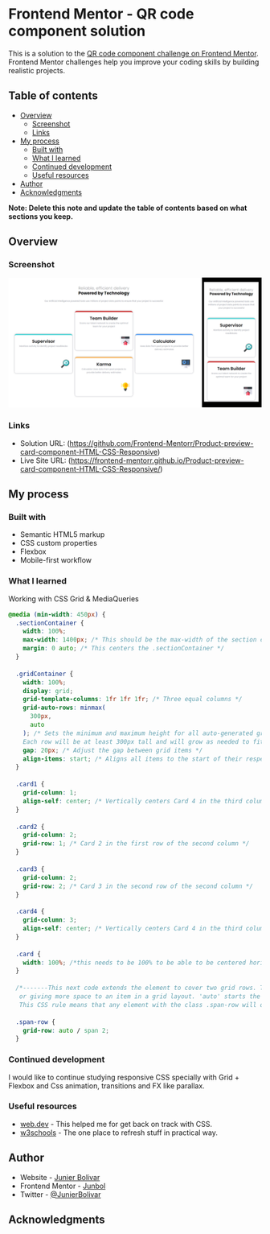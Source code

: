 # Frontend Mentor - QR code component solution

This is a solution to the [QR code component challenge on Frontend Mentor](https://www.frontendmentor.io/challenges/qr-code-component-iux_sIO_H). Frontend Mentor challenges help you improve your coding skills by building realistic projects.

## Table of contents

- [Overview](#overview)
  - [Screenshot](#screenshot)
  - [Links](#links)
- [My process](#my-process)
  - [Built with](#built-with)
  - [What I learned](#what-i-learned)
  - [Continued development](#continued-development)
  - [Useful resources](#useful-resources)
- [Author](#author)
- [Acknowledgments](#acknowledgments)

**Note: Delete this note and update the table of contents based on what sections you keep.**

## Overview

### Screenshot

![](./assets/images/screenshot.jpg)

### Links

- Solution URL: (https://github.com/Frontend-Mentorr/Product-preview-card-component-HTML-CSS-Responsive)
- Live Site URL: (https://frontend-mentorr.github.io/Product-preview-card-component-HTML-CSS-Responsive/)

## My process

### Built with

- Semantic HTML5 markup
- CSS custom properties
- Flexbox
- Mobile-first workflow

### What I learned

Working with CSS Grid & MediaQueries

```css
@media (min-width: 450px) {
  .sectionContainer {
    width: 100%;
    max-width: 1400px; /* This should be the max-width of the section container if needed */
    margin: 0 auto; /* This centers the .sectionContainer */
  }

  .gridContainer {
    width: 100%;
    display: grid;
    grid-template-columns: 1fr 1fr 1fr; /* Three equal columns */
    grid-auto-rows: minmax(
      300px,
      auto
    ); /* Sets the minimum and maximum height for all auto-generated grid rows.
    Each row will be at least 300px tall and will grow as needed to fit the content. */
    gap: 20px; /* Adjust the gap between grid items */
    align-items: start; /* Aligns all items to the start of their respective rows */
  }

  .card1 {
    grid-column: 1;
    align-self: center; /* Vertically centers Card 4 in the third column */
  }

  .card2 {
    grid-column: 2;
    grid-row: 1; /* Card 2 in the first row of the second column */
  }

  .card3 {
    grid-column: 2;
    grid-row: 2; /* Card 3 in the second row of the second column */
  }

  .card4 {
    grid-column: 3;
    align-self: center; /* Vertically centers Card 4 in the third column */
  }

  .card {
    width: 100%; /*this needs to be 100% to be able to be centered horizontally*/
  }

  /*-------This next code extends the element to cover two grid rows. This is useful for vertically centering
   or giving more space to an item in a grid layout. 'auto' starts the span at the next available row.
   This CSS rule means that any element with the class .span-row will occupy two rows in the grid. The auto part indicates that the spanning should start at the row where the element would naturally be placed based on the flow of the document and grid placement rules. The span 2 part tells the grid layout that the element should span across two rows starting from where it begins. This is particularly useful for creating layouts where certain elements need to stand out by covering more vertical space. Thanks to the fixed height the card doesn't stretched.------- */

  .span-row {
    grid-row: auto / span 2;
  }

```

### Continued development

I would like to continue studying responsive CSS specially with Grid + Flexbox and Css animation, transitions and FX like parallax.

### Useful resources

- [web.dev](https://web.dev/learn/css) - This helped me for get back on track with CSS.
- [w3schools](https://www.w3schools.com/css/default.asp) - The one place to refresh stuff in practical way.

## Author

- Website - [Junier Bolivar](https://www.bolivarcreativedesign.com)
- Frontend Mentor - [Junbol](https://www.frontendmentor.io/profile/Junbol)
- Twitter - [@JunierBolivar](https://www.twitter.com/@JunierBolivar)

## Acknowledgments
